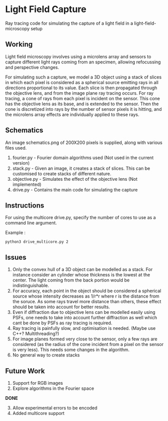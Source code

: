 # Light Field Capture

Ray tracing code for simulating the capture of a light field in a light-field-microscopy setup

## Working

Light field microscopy involves using a microlens array and sensors to capture different light rays coming from an specimen, allowing refocussing and perspective changes. 

For simulating such a capture, we model a 3D object using a stack of slices in which each pixel is considered as a spherical source emitting rays in all directions proportional to its value. Each slice is then propagated through the objective lens, and from the image plane ray tracing occurs. For ray tracing, a cone of rays from each pixel is incident on the sensor. This cone has the objective lens as its base, and is extended to the sensor. Then the cone is discretized into rays by the number of sensor pixels it is hitting, and the microlens array effects are individually applied to these rays.

## Schematics

An image schematics.png of 200X200 pixels is supplied, along with various files used.

1. fourier.py - Fourier domain algorithms used (Not used in the current version)
2. stack.py - Given an image, it creates a stack of slices. This can be customised to create stacks of different nature.
3. objective.py - Simulates the effect of the objective lens (Not implemented)
4. drive.py - Contains the main code for simulating the capture

## Instructions

For using the multicore drive.py, specify the number of cores to use as a command line argument.

Example :

	python3 drive_multicore.py 2

## Issues 

1. Only the convex hull of a 3D object can be modelled as a stack. For instance consider an cylinder whose thickness is the lowest at the center. The light coming from the back portion would be indistinguishable.
2. For accuracy, each point in the object should be considered a spherical source whose intensity decreases as 1/r*r where r is the distance from the soruce. As some rays travel more distance than others, these effect should be taken into account for better results.
3. Even if diffraction due to objective lens can be modelled easily using PSFs, one needs to take into account further diffraction as well which cant be done by PSFs as ray tracing is required.
4. Ray tracing is painfully slow, and optimisation is needed. (Maybe use C++? Multithreading?)
5. For image planes formed very close to the sensor, only a few rays are considered (as the radius of the cone incident from a pixel on the sensor is very less). This needs some changes in the algorithm.
6. No general way to create stacks

## Future Work

1. Support for RGB images
2. Explore algorithms in the Fourier space

**DONE**

3. Allow experimental errors to be encoded
4. Added multicore support

